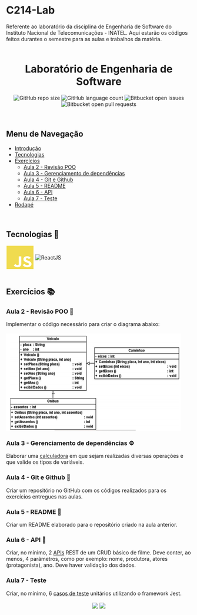 # C214-Lab

<div id="intro">
Referente ao laboratório da disciplina de Engenharia de Software do Instituto Nacional de Telecomunicações - INATEL.
Aqui estarão os códigos feitos durantes o semestre para as aulas e trabalhos da matéria.
</div>

<br>

<h1 align="center">Laboratório de Engenharia de Software</h1>

<div align="center">

![GitHub repo size](https://img.shields.io/github/repo-size/IagoCB/lab-c214)
![GitHub language count](https://img.shields.io/github/languages/count/IagoCB/lab-c214)
![Bitbucket open issues](https://img.shields.io/bitbucket/issues/IagoCB/lab-c214)
![Bitbucket open pull requests](https://img.shields.io/bitbucket/pr-raw/IagoCB/lab-c214)

</div>

<br>

<div>
<h2>Menu de Navegação</h2>

- <a href="#intro">Introdução</a>
- <a href="#tecnologia">Tecnologias</a>
- <a href="#exerc">Exercícios</a>
  - <a href="#a1">Aula 2 - Revisão POO</a>
  - <a href="#a2">Aula 3 - Gerenciamento de dependências</a>
  - <a href="#a3">Aula 4 - Git e Github</a>
  - <a href="#a4">Aula 5 - README</a>
  - <a href="#a5">Aula 6 - API</a>
  - <a href="#a6">Aula 7 - Teste</a>
- <a href="#footer">Rodapé</a>
</div>

<div style="display: inline_block"><br>
<h2 id="tecnologia" align="left">Tecnologias 🚀</h2>

  <img align="center" alt="Js" height="65" width="75" src="https://raw.githubusercontent.com/devicons/devicon/master/icons/javascript/javascript-plain.svg">
  <img align="center" alt="ReactJS" height="65" width="75" src="https://cdn.jsdelivr.net/gh/devicons/devicon/icons/react/react-original.svg">

 <br>

</div>
<br>
<div>
<h2 id="exerc" align="left">Exercícios 📚</h2>
<div>
    <h3 id="a1">Aula 2 - Revisão POO 🔎</h3>
      <a>Implementar o código necessário para criar o diagrama abaixo: <br><br></a>
      <img align="center" alt="ReactJS" height="265" width="475" src="imagens/veiculo_diagrama.png">
    <h3 id="a2">Aula 3 - Gerenciamento de dependências ⚙️</h3>
      Elaborar uma <a href="https://github.com/jvoliveirag/C214-Lab/tree/main/Aula3_Ger_Dependencias">calculadora</a> em que sejam realizadas diversas operações e que valide os tipos de variáveis.
    <h3 id="a3">Aula 4 - Git e Github 🔗</h3>
      <a>Criar um repositório no GitHub com os códigos realizados para os exercícios entregues nas aulas.</a>
    <h3 id="a4">Aula 5 - README 📝</h3>
      <a>Criar um README elaborado para o repositório criado na aula anterior.</a>
    <h3 id="a5">Aula 6 - API 📄</h3>
      Criar, no mínimo, 2 <a href="https://github.com/jvoliveirag/C214-Lab/tree/main/Aula6_API">APIs</a> REST de um CRUD básico de filme. Deve conter, ao menos, 4 parâmetros, como por exemplo: nome, produtora, atores (protagonista), ano. Deve haver validação dos dados.
    <h3 id="a6">Aula 7 - Teste </h3>
      Criar, no mínimo, 6 <a href="https://github.com/jvoliveirag/C214-Lab/tree/main/Aula6_API/test">casos de teste</a> unitários utilizando o framework Jest.
</div>
<br>
</div>

<div id="footer" align="center">
<a href="https://www.linkedin.com/in/joaov-oliveira/" target="_blank"><img src="https://img.shields.io/badge/-LinkedIn-%230077B5?style=for-the-badge&logo=linkedin&logoColor=white" target="_blank"></a>
<a href = "mailto:jv.oliveirag@gmail.com"><img src="https://img.shields.io/badge/-Gmail-%23333?style=for-the-badge&logo=gmail&logoColor=white" target="_blank"></a>
</div>
